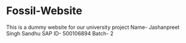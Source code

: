 # Fossil-Website

This is a dummy website for our university project 
Name- Jashanpreet Singh Sandhu
SAP ID- 500106894
Batch- 2

